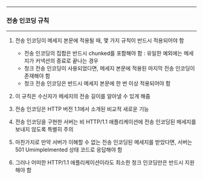 -----
### 전송 인코딩 규칙
-----
1. 전송 인코딩이 메세지 본문에 적용될 때, 몇 가지 규칙이 반드시 적용되어야 함
   - 전송 인코딩의 집합은 반드시 chunked를 포함해야 함 : 유일한 예외에는 메세지가 커넥션의 종료로 끝나는 경우
   - 청크 전송 인코딩이 사용되었다면, 메세지 본문에 적용된 마지막 전송 인코딩이 존재해야 함
   - 청크 전송 인코딩은 반드시 메세지 본문에 한 번 이상 적용되어야 함

2. 이 규칙은 수신자가 메세지의 전송 길이를 알아낼 수 있게 해줌
3. 전송 인코딩은 HTTP 버전 1.1에서 소개된 비교적 새로운 기능
4. 전송 인코딩을 구현한 서버는 비 HTTP/1.1 애플리케이션에 전송 인코딩된 메세지를 보내지 않도록 특별히 주의
5. 마찬가지로 만약 서버가 이해할 수 없는 전송 인코딩된 메세지를 받았다면, 서버는 501 Umimplelmented 상태 코드로 응답해야 함
6. 그러나 어떠한 HTTP/1.1 애플리케이션이라도 최소한 청크 인코딩만은 반드시 지원해야 함

